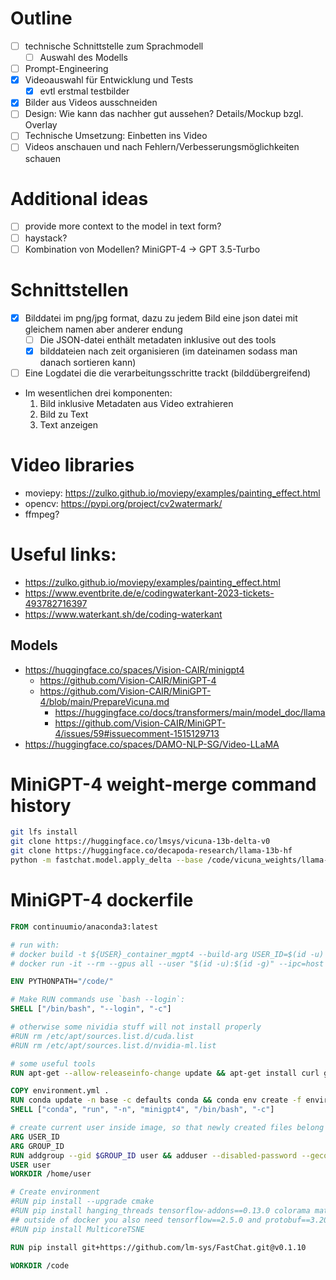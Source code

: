 # Outline

- [ ] technische Schnittstelle zum Sprachmodell
  - [ ] Auswahl des Modells
- [ ] Prompt-Engineering
- [x] Videoauswahl für Entwicklung und Tests
  - [x] evtl erstmal testbilder
- [x] Bilder aus Videos ausschneiden
- [ ] Design: Wie kann das nachher gut aussehen? Details/Mockup bzgl. Overlay
- [ ] Technische Umsetzung: Einbetten ins Video
- [ ] Videos anschauen und nach Fehlern/Verbesserungsmöglichkeiten schauen

# Additional ideas
- [ ] provide more context to the model in text form?
- [ ] haystack?
- [ ] Kombination von Modellen? MiniGPT-4 -> GPT 3.5-Turbo

# Schnittstellen
- [x] Bilddatei im png/jpg format, dazu zu jedem Bild eine json datei mit gleichem namen aber anderer endung
  - [ ] Die JSON-datei enthält metadaten inklusive out des tools
  - [x] bilddateien nach zeit organisieren (im dateinamen sodass man danach sortieren kann)
- [ ] Eine Logdatei die die verarbeitungsschritte trackt (bilddübergreifend)
- Im wesentlichen drei komponenten:
  1. Bild inklusive Metadaten aus Video extrahieren
  2. Bild zu Text
  3. Text anzeigen

# Video libraries
 - moviepy: https://zulko.github.io/moviepy/examples/painting_effect.html
 - opencv: https://pypi.org/project/cv2watermark/
 - ffmpeg?


# Useful links:
- https://zulko.github.io/moviepy/examples/painting_effect.html
- https://www.eventbrite.de/e/codingwaterkant-2023-tickets-493782716397
- https://www.waterkant.sh/de/coding-waterkant

## Models
- https://huggingface.co/spaces/Vision-CAIR/minigpt4
  - https://github.com/Vision-CAIR/MiniGPT-4
  - https://github.com/Vision-CAIR/MiniGPT-4/blob/main/PrepareVicuna.md
    - https://huggingface.co/docs/transformers/main/model_doc/llama
    - https://github.com/Vision-CAIR/MiniGPT-4/issues/59#issuecomment-1515129713
- https://huggingface.co/spaces/DAMO-NLP-SG/Video-LLaMA

# MiniGPT-4 weight-merge command history
```bash
git lfs install
git clone https://huggingface.co/lmsys/vicuna-13b-delta-v0
git clone https://huggingface.co/decapoda-research/llama-13b-hf
python -m fastchat.model.apply_delta --base /code/vicuna_weights/llama-13b-hf/  --target /code/vicuna_weights/merged/  --delta /code/vicuna_weights/vicuna-13b-delta-v0/
```

# MiniGPT-4 dockerfile
```dockerfile
FROM continuumio/anaconda3:latest

# run with:
# docker build -t ${USER}_container_mgpt4 --build-arg USER_ID=$(id -u) --build-arg GROUP_ID=$(id -g) . -f Dockerfile
# docker run -it --rm --gpus all --user "$(id -u):$(id -g)" --ipc=host -v $(pwd):/code ${USER}_container_mgpt4

ENV PYTHONPATH="/code/"

# Make RUN commands use `bash --login`:
SHELL ["/bin/bash", "--login", "-c"]

# otherwise some nividia stuff will not install properly
#RUN rm /etc/apt/sources.list.d/cuda.list
#RUN rm /etc/apt/sources.list.d/nvidia-ml.list

# some useful tools
RUN apt-get --allow-releaseinfo-change update && apt-get install curl git unzip graphviz nano git-lfs build-essential manpages-dev -y && git lfs install && rm -rf /var/lib/apt/lists/*

COPY environment.yml .
RUN conda update -n base -c defaults conda && conda env create -f environment.yml
SHELL ["conda", "run", "-n", "minigpt4", "/bin/bash", "-c"]

# create current user inside image, so that newly created files belong to us and not to root and can be accessed outside docker as well
ARG USER_ID
ARG GROUP_ID
RUN addgroup --gid $GROUP_ID user && adduser --disabled-password --gecos '' --uid $USER_ID --gid $GROUP_ID user && usermod -a -G root user && addgroup --gid 1011 data-acc && usermod -a -G data-acc user
USER user
WORKDIR /home/user

# Create environment
#RUN pip install --upgrade cmake
#RUN pip install hanging_threads tensorflow-addons==0.13.0 colorama matplotlib numpy pandas cachetools tabulate yappi joblib scipy gitpython markdown2 seaborn psutil pydot numba scikit-learn scikit-image pygments natsort voluptuous humanfriendly coloredlogs simpleitk itk==5.0.1 openpyxl jupyterlab "xlrd < 2" pydot tensorflow_probability==0.13.0 pydicom click sympy lifelines dill tensorboard_plugin_profile plotly wandb cmake==3.17.1
## outside of docker you also need tensorflow==2.5.0 and protobuf==3.20
#RUN pip install MulticoreTSNE

RUN pip install git+https://github.com/lm-sys/FastChat.git@v0.1.10

WORKDIR /code
```